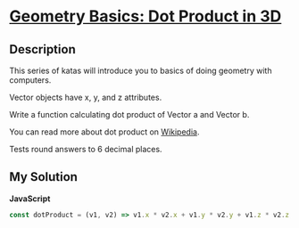 # [Geometry Basics: Dot Product in 3D](https://www.codewars.com/kata/58e3ea29a33b52c1dc0000c0)

## Description

This series of katas will introduce you to basics of doing geometry with computers.

Vector objects have x, y, and z attributes.

Write a function calculating dot product of Vector a and Vector b.

You can read more about dot product on [Wikipedia](https://en.wikipedia.org/wiki/Dot_product).

Tests round answers to 6 decimal places.

## My Solution

**JavaScript**

```js
const dotProduct = (v1, v2) => v1.x * v2.x + v1.y * v2.y + v1.z * v2.z;
```
